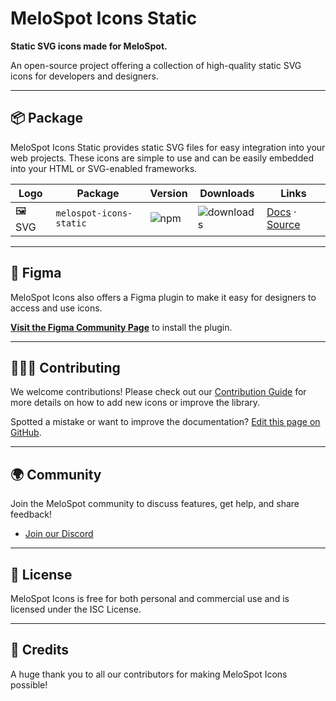 # MeloSpot Icons Static

**Static SVG icons made for MeloSpot.**

An open-source project offering a collection of high-quality static SVG icons for developers and designers.

---

## 📦 Package

MeloSpot Icons Static provides static SVG files for easy integration into your web projects. These icons are simple to use and can be easily embedded into your HTML or SVG-enabled frameworks.

| Logo         | Package                   | Version | Downloads | Links               |
|--------------|---------------------------|---------|-----------|----------------------|
| 🖼️ SVG      | `melospot-icons-static`    | ![npm](https://img.shields.io/npm/v/melospot-icons-static?label=version) | ![downloads](https://img.shields.io/npm/dm/melospot-icons-static?label=downloads) | [Docs](#) · [Source](https://www.npmjs.com/package/melospot-icons-static) |

---

## 🎨 Figma

MeloSpot Icons also offers a Figma plugin to make it easy for designers to access and use icons.

[**Visit the Figma Community Page**](#) to install the plugin.

---

## 🧑‍🤝‍🧑 Contributing

We welcome contributions! Please check out our [Contribution Guide](#) for more details on how to add new icons or improve the library.

Spotted a mistake or want to improve the documentation? [Edit this page on GitHub](#).

---

## 🌍 Community

Join the MeloSpot community to discuss features, get help, and share feedback!

- [Join our Discord](https://discord.gg/cksKVD4x)

---

## 📜 License

MeloSpot Icons is free for both personal and commercial use and is licensed under the ISC License.

---

## 💖 Credits

A huge thank you to all our contributors for making MeloSpot Icons possible!
